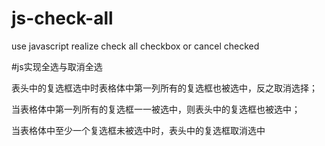 # js-check-all
use javascript realize check all checkbox or cancel checked

#js实现全选与取消全选

表头中的复选框选中时表格体中第一列所有的复选框也被选中，反之取消选择；

当表格体中第一列所有的复选框一一被选中，则表头中的复选框也被选中；

当表格体中至少一个复选框未被选中时，表头中的复选框取消选中

